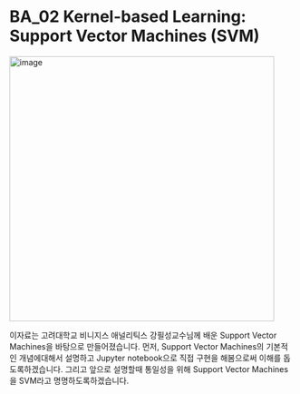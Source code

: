 # BA_02 Kernel-based Learning: Support Vector Machines (SVM)

<img width="467" alt="image" src="https://user-images.githubusercontent.com/97882448/199305047-75333530-7b59-4745-829b-c029a3cfbef5.png">

이자료는 고려대학교 비니지스 애널리틱스 강필성교수님께 배운 Support Vector Machines을 바탕으로 만들어졌습니다.
먼저, Support Vector Machines의 기본적인 개념에대해서 설명하고 Jupyter notebook으로 직접 구현을 해봄으로써 이해를 돕도록하겠습니다.
그리고 앞으로 설명할때 통일성을 위해 Support Vector Machines을 SVM라고 명명하도록하겠습니다.
